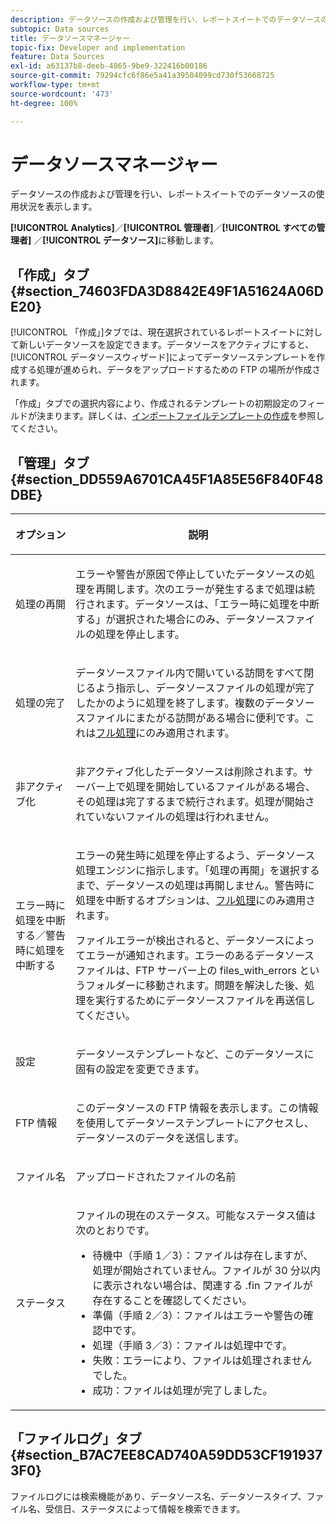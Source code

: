 ```yaml
---
description: データソースの作成および管理を行い、レポートスイートでのデータソースの使用状況を表示します。
subtopic: Data sources
title: データソースマネージャー
topic-fix: Developer and implementation
feature: Data Sources
exl-id: a63137b8-deeb-4865-9be9-322416b00186
source-git-commit: 79294cfc6f86e5a41a39504099cd730f53668725
workflow-type: tm+mt
source-wordcount: '473'
ht-degree: 100%

---
```


# データソースマネージャー

データソースの作成および管理を行い、レポートスイートでのデータソースの使用状況を表示します。

**[!UICONTROL Analytics]**／**[!UICONTROL 管理者]**／**[!UICONTROL すべての管理者]** ／**[!UICONTROL データソース]**&#x200B;に移動します。

## 「作成」タブ {#section_74603FDA3D8842E49F1A51624A06DE20}

[!UICONTROL 「作成」]タブでは、現在選択されているレポートスイートに対して新しいデータソースを設定できます。データソースをアクティブにすると、[!UICONTROL データソースウィザード]によってデータソーステンプレートを作成する処理が進められ、データをアップロードするための FTP の場所が作成されます。

「作成」タブでの選択内容により、作成されるテンプレートの初期設定のフィールドが決まります。詳しくは、[インポートファイルテンプレートの作成](/help/import/c-data-sources/datasrc-template/t-datasrc-creating-data-sources-file.md)を参照してください。

## 「管理」タブ {#section_DD559A6701CA45F1A85E56F840F48DBE}

<table id="table_F74696EC855441328CFE0BF49C20D9B0"> 
 <thead> 
  <tr> 
   <th colname="col1" class="entry"> <p>オプション </p> </th> 
   <th colname="col2" class="entry"> <p>説明 </p> </th> 
  </tr> 
 </thead>
 <tbody> 
  <tr> 
   <td colname="col1"> <p>処理の再開 </p> </td> 
   <td colname="col2"> <p>エラーや警告が原因で停止していたデータソースの処理を再開します。次のエラーが発生するまで処理は続行されます。データソースは、「<span class="uicontrol">エラー時に処理を中断する</span>」が選択された場合にのみ、データソースファイルの処理を停止します。 </p> </td> 
  </tr> 
  <tr> 
   <td colname="col1"> <p>処理の完了 </p> </td> 
   <td colname="col2"> <p>データソースファイル内で開いている訪問をすべて閉じるよう指示し、データソースファイルの処理が完了したかのように処理を終了します。複数のデータソースファイルにまたがる訪問がある場合に便利です。これは<a href="/help/import/c-data-sources/c-datasrc-types/datasrc-full-processing.md"   >フル処理</a>にのみ適用されます。 </p> </td> 
  </tr> 
  <tr> 
   <td colname="col1"> <p>非アクティブ化 </p> </td> 
   <td colname="col2"> <p> 非アクティブ化したデータソースは削除されます。サーバー上で処理を開始しているファイルがある場合、その処理は完了するまで続行されます。処理が開始されていないファイルの処理は行われません。 </p> </td> 
  </tr> 
  <tr> 
   <td colname="col1"> <p>エラー時に処理を中断する／警告時に処理を中断する </p> </td> 
   <td colname="col2"> <p> エラーの発生時に処理を停止するよう、データソース処理エンジンに指示します。「処理の再開」を選択するまで、データソースの処理は再開しません。警告時に処理を中断するオプションは、<a href="/help/import/c-data-sources/c-datasrc-types/datasrc-full-processing.md"   >フル処理</a>にのみ適用されます。 </p> <p>ファイルエラーが検出されると、データソースによってエラーが通知されます。エラーのあるデータソースファイルは、FTP サーバー上の <span class="filepath">files_with_errors</span> というフォルダーに移動されます。問題を解決した後、処理を実行するためにデータソースファイルを再送信してください。 </p> </td> 
  </tr> 
  <tr> 
   <td colname="col1"> <p>設定 </p> </td> 
   <td colname="col2"> <p>データソーステンプレートなど、このデータソースに固有の設定を変更できます。 </p> </td> 
  </tr> 
  <tr> 
   <td colname="col1"> <p>FTP 情報 </p> </td> 
   <td colname="col2"> <p>このデータソースの FTP 情報を表示します。この情報を使用してデータソーステンプレートにアクセスし、データソースのデータを送信します。 </p> </td> 
  </tr> 
  <tr> 
   <td colname="col1"> <p>ファイル名 </p> </td> 
   <td colname="col2"> <p>アップロードされたファイルの名前 </p> </td> 
  </tr> 
  <tr> 
   <td colname="col1"> <p>ステータス </p> </td> 
   <td colname="col2"> <p> ファイルの現在のステータス。可能なステータス値は次のとおりです。 </p> 
    <ul id="ul_56A0BF8C1BE249F6BB39B0D11DA3997F"> 
     <li id="li_BAB359E08EDE4E0298C0362258789603">待機中（手順 1／3）：ファイルは存在しますが、処理が開始されていません。ファイルが 30 分以内に表示されない場合は、関連する <span class="filepath">.fin</span> ファイルが存在することを確認してください。 </li> 
     <li id="li_A09A14F42CB74F01B694799740B3DA17">準備（手順 2／3）：ファイルはエラーや警告の確認中です。 </li> 
     <li id="li_793FDCDB64CF434D82CAF5B6E9BDE557">処理（手順 3／3）：ファイルは処理中です。 </li> 
     <li id="li_1D8C4B241FF0453EAF7DDFD8354C5573">失敗：エラーにより、ファイルは処理されませんでした。 </li> 
     <li id="li_A52507602FB4492B83A70AF6449A539A">成功：ファイルは処理が完了しました。 </li> 
    </ul> </td> 
  </tr> 
 </tbody> 
</table>

## 「ファイルログ」タブ {#section_B7AC7EE8CAD740A59DD53CF1919373F0}

ファイルログには検索機能があり、データソース名、データソースタイプ、ファイル名、受信日、ステータスによって情報を検索できます。
